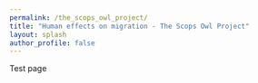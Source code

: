 ```yaml
---
permalink: /the_scops_owl_project/
title: "Human effects on migration - The Scops Owl Project"
layout: splash
author_profile: false
---
```


Test page
